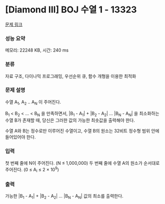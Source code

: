 # [Diamond III] BOJ 수열 1 - 13323 

[문제 링크](https://www.acmicpc.net/problem/13323) 

### 성능 요약

메모리: 22248 KB, 시간: 240 ms

### 분류

자료 구조, 다이나믹 프로그래밍, 우선순위 큐, 함수 개형을 이용한 최적화

### 문제 설명

<p>수열 A<sub>1</sub>, A<sub>2</sub> .. A<sub>N</sub> 이 주어진다.</p>

<p>B<sub>1</sub> < B<sub>2</sub> < ... < B<sub>N</sub> 을 만족하면서, |B<sub>1</sub> - A<sub>1</sub>| + |B<sub>2</sub> - A<sub>2</sub>| ... |B<sub>N</sub> - A<sub>N</sub>| 을 최소화하는 수열 B가 존재할 때, 당신은 그러한 값의 가능한 최솟값을 출력해야 한다.</p>

<p>수열 A와 B는 정수로만 이루어진 수열이고, 수열 B의 원소는 32비트 정수형 범위 안에 들어있어야 한다.</p>

### 입력 

 <p>첫 번째 줄에 N이 주어진다. (N ≤ 1,000,000) 두 번째 줄에 수열 A의 원소가 순서대로 주어진다. (0 ≤ A<sub>i</sub> ≤ 2 × 10<sup>9</sup>) </p>

### 출력 

 <p>가능한 |B<sub>1</sub> - A<sub>1</sub>| + |B<sub>2</sub> - A<sub>2</sub>| ... |B<sub>N</sub> - A<sub>N</sub>| 값의 최소를 출력한다.</p>

